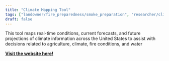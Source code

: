```yaml
---
title: "Climate Mapping Tool"
tags: ["landowner/fire_preparedness/smoke_preparation", "researcher/climate", smoke monitoring]
draft: false
---
```


This tool maps real-time conditions, current forecasts, and future projections of climate information across the United States to assist with decisions related to agriculture, climate, fire conditions, and water

[**Visit the website here!**](https://climatetoolbox.org/tool/Climate-Mapper)

